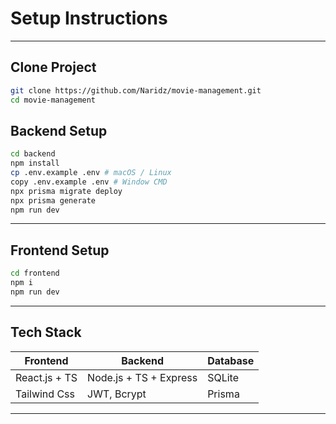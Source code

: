 # Setup Instructions

---

## Clone Project

```bash
git clone https://github.com/Naridz/movie-management.git
cd movie-management
```

## Backend Setup

```bash
cd backend
npm install
cp .env.example .env # macOS / Linux
copy .env.example .env # Window CMD
npx prisma migrate deploy
npx prisma generate
npm run dev
```
---

## Frontend Setup

```bash
cd frontend
npm i
npm run dev
```
---

## Tech Stack

| Frontend         | Backend                | Database  |
|------------------|------------------------|-----------|
| React.js + TS    | Node.js + TS + Express | SQLite    |
| Tailwind Css     | JWT, Bcrypt            | Prisma    |

---